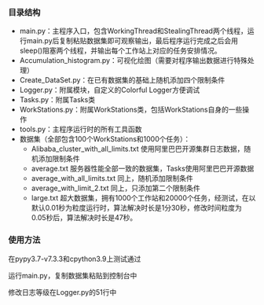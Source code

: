 ### 目录结构

- main.py：主程序入口，包含WorkingThread和StealingThread两个线程，运行main.py后复制粘贴数据集即可观察输出，最后程序运行完成之后会用sleep()阻塞两个线程，并输出每个工作站上对应的任务安排情况。
- Accumulation_histogram.py：可视化绘图（需要对程序输出数据进行特殊处理）
- Create_DataSet.py：在已有数据集的基础上随机添加四个限制条件
- Logger.py：附属模块，自定义的Colorful Logger方便调试
- Tasks.py：附属Tasks类
- WorkStations.py：附属WorkStations类，包括WorkStations自身的一些操作
- tools.py：主程序运行时的所有工具函数
- 数据集（全部包含100个WorkStations和1000个任务）：
  - Alibaba_cluster_with_all_limits.txt 使用阿里巴巴开源集群日志数据，随机添加限制条件
  - average.txt 服务器性能全部一致的数据集，Tasks使用阿里巴巴开源数据
  - average_with_all_limits.txt 同上，随机添加限制条件
  - average_with_limit_2.txt 同上，只添加第二个限制条件
  - large.txt 超大数据集，拥有1000个工作站和20000个任务，经测试，在以默认0.01秒为粒度运行时，算法解决时长是1分30秒，修改时间粒度为0.05秒后，算法解决时长是47秒。

### 使用方法

在pypy3.7-v7.3.3和cpython3.9上测试通过

运行main.py，复制数据集粘贴到控制台中

修改日志等级在Logger.py的51行中
